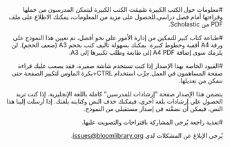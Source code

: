 <div dir="rtl">
#معلومات حول الكتب الكبيرة
صُمِمَت الكتب الكبيرة ليتمكن المدرسون من حملها وقراءتها أمام فصل دراسي.للحصول على مزيد من المعلومات، يمكنك الاطلاع على ملف PDF من Scholastic.

#طباعة كتاب كبير
للتمكين من إدارة الأمور على نحو أفضل، تم تعيين هذا النموذج على ورقة A4 أفقية وخطوط كبيرة.
يمكنك بسهولة تأليف كتب بحجم A3 (ضعف الحجم).
لن يلزمك سوى إضافة A4 PDF إلى طابعة وطلب تكبيرها إلى A3.

#القيود الخاصة بهذا الإصدار
إذا كنت تستخدم شاشة صغيرة، فقد يصعب عليك قراءة صفحة المساهمون في العمل.جرِّب استخدام CTRL+بكرة الماوس لتكبير الصفحة حتى تتمكن من تعديلها.

يتضمن هذا الإصدار صفحة "إرشادات للمدرسين" كاملة باللغة الإنجليزية.
إذا كنت تريد الحصول على إرشادات بلغة أخرى، فيمكنك حذف النص وكتابته بلغتك.
إذا أرسلت إلينا هذا النص، فيمكن أن نضمَّنه في إصدار مستقبلي من النموذج.

#تغذية راجعة
يُرجى المشاركة باقتراحات والتصويت عليها.

يُرجى الإبلاغ عن المشكلات لدى  [issues@bloomlibrary.org](mailto:issues@bloomlibrary.org?subject=Big&nbsp;Book&nbsp;Problem).
